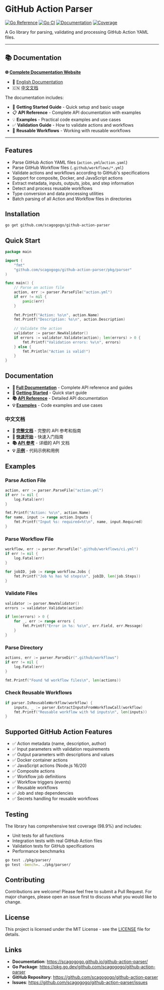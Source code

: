 # GitHub Action Parser

[![Go Reference](https://pkg.go.dev/badge/github.com/scagogogo/github-action-parser.svg)](https://pkg.go.dev/github.com/scagogogo/github-action-parser)
[![Go CI](https://github.com/scagogogo/github-action-parser/actions/workflows/ci.yml/badge.svg)](https://github.com/scagogogo/github-action-parser/actions/workflows/ci.yml)
[![Documentation](https://github.com/scagogogo/github-action-parser/actions/workflows/docs.yml/badge.svg)](https://scagogogo.github.io/github-action-parser/)
[![Coverage](https://img.shields.io/badge/coverage-98.9%25-brightgreen)](https://github.com/scagogogo/github-action-parser)

A Go library for parsing, validating and processing GitHub Action YAML files.

---

## 📚 Documentation

**🌐 [Complete Documentation Website](https://scagogogo.github.io/github-action-parser/)**

- 📖 [English Documentation](https://scagogogo.github.io/github-action-parser/)
- 🇨🇳 [中文文档](https://scagogogo.github.io/github-action-parser/zh/)

The documentation includes:
- 🚀 **Getting Started Guide** - Quick setup and basic usage
- 📋 **API Reference** - Complete API documentation with examples
- 💡 **Examples** - Practical code examples and use cases
- ✅ **Validation Guide** - How to validate actions and workflows
- 🔄 **Reusable Workflows** - Working with reusable workflows

---

## Features

- Parse GitHub Action YAML files (`action.yml`/`action.yaml`)
- Parse GitHub Workflow files (`.github/workflows/*.yml`)
- Validate actions and workflows according to GitHub's specifications
- Support for composite, Docker, and JavaScript actions
- Extract metadata, inputs, outputs, jobs, and step information
- Detect and process reusable workflows
- Type conversion and data processing utilities
- Batch parsing of all Action and Workflow files in directories

## Installation

```bash
go get github.com/scagogogo/github-action-parser
```

## Quick Start

```go
package main

import (
    "fmt"
    "github.com/scagogogo/github-action-parser/pkg/parser"
)

func main() {
    // Parse an action file
    action, err := parser.ParseFile("action.yml")
    if err != nil {
        panic(err)
    }
    
    fmt.Printf("Action: %s\n", action.Name)
    fmt.Printf("Description: %s\n", action.Description)
    
    // Validate the action
    validator := parser.NewValidator()
    if errors := validator.Validate(action); len(errors) > 0 {
        fmt.Printf("Validation errors: %v\n", errors)
    } else {
        fmt.Println("Action is valid!")
    }
}
```

## Documentation

- **📖 [Full Documentation](https://scagogogo.github.io/github-action-parser/)** - Complete API reference and guides
- **🚀 [Getting Started](https://scagogogo.github.io/github-action-parser/getting-started)** - Quick start guide
- **📚 [API Reference](https://scagogogo.github.io/github-action-parser/api/)** - Detailed API documentation
- **💡 [Examples](https://scagogogo.github.io/github-action-parser/examples/)** - Code examples and use cases

### 中文文档

- **📖 [完整文档](https://scagogogo.github.io/github-action-parser/zh/)** - 完整的 API 参考和指南
- **🚀 [快速开始](https://scagogogo.github.io/github-action-parser/zh/getting-started)** - 快速入门指南
- **📚 [API 参考](https://scagogogo.github.io/github-action-parser/zh/api/)** - 详细的 API 文档
- **💡 [示例](https://scagogogo.github.io/github-action-parser/zh/examples/)** - 代码示例和用例

## Examples

### Parse Action File

```go
action, err := parser.ParseFile("action.yml")
if err != nil {
    log.Fatal(err)
}

fmt.Printf("Action: %s\n", action.Name)
for name, input := range action.Inputs {
    fmt.Printf("Input %s: required=%t\n", name, input.Required)
}
```

### Parse Workflow File

```go
workflow, err := parser.ParseFile(".github/workflows/ci.yml")
if err != nil {
    log.Fatal(err)
}

for jobID, job := range workflow.Jobs {
    fmt.Printf("Job %s has %d steps\n", jobID, len(job.Steps))
}
```

### Validate Files

```go
validator := parser.NewValidator()
errors := validator.Validate(action)

if len(errors) > 0 {
    for _, err := range errors {
        fmt.Printf("Error in %s: %s\n", err.Field, err.Message)
    }
}
```

### Parse Directory

```go
actions, err := parser.ParseDir(".github/workflows")
if err != nil {
    log.Fatal(err)
}

fmt.Printf("Found %d workflow files\n", len(actions))
```

### Check Reusable Workflows

```go
if parser.IsReusableWorkflow(workflow) {
    inputs, _ := parser.ExtractInputsFromWorkflowCall(workflow)
    fmt.Printf("Reusable workflow with %d inputs\n", len(inputs))
}
```

## Supported GitHub Action Features

- ✅ Action metadata (name, description, author)
- ✅ Input parameters with validation requirements
- ✅ Output parameters with descriptions and values
- ✅ Docker container actions
- ✅ JavaScript actions (Node.js 16/20)
- ✅ Composite actions
- ✅ Workflow job definitions
- ✅ Workflow triggers (events)
- ✅ Reusable workflows
- ✅ Job and step dependencies
- ✅ Secrets handling for reusable workflows

## Testing

The library has comprehensive test coverage (98.9%) and includes:

- Unit tests for all functions
- Integration tests with real GitHub Action files
- Validation tests for GitHub specifications
- Performance benchmarks

```bash
go test ./pkg/parser/
go test -bench=. ./pkg/parser/
```

## Contributing

Contributions are welcome! Please feel free to submit a Pull Request. For major changes, please open an issue first to discuss what you would like to change.

## License

This project is licensed under the MIT License - see the [LICENSE](LICENSE) file for details.

## Links

- **Documentation**: https://scagogogo.github.io/github-action-parser/
- **Go Package**: https://pkg.go.dev/github.com/scagogogo/github-action-parser
- **GitHub Repository**: https://github.com/scagogogo/github-action-parser
- **Issues**: https://github.com/scagogogo/github-action-parser/issues
